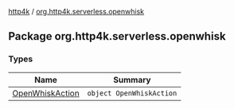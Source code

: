[http4k](../index.md) / [org.http4k.serverless.openwhisk](./index.md)

## Package org.http4k.serverless.openwhisk

### Types

| Name | Summary |
|---|---|
| [OpenWhiskAction](-open-whisk-action/index.md) | `object OpenWhiskAction` |
